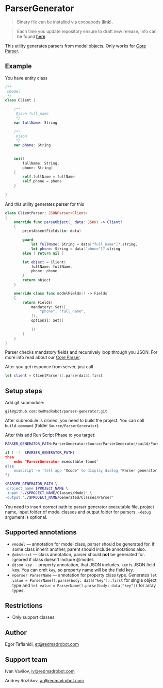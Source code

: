 # ParserGenerator

> Binary file can be installed via cocoapods ([link](https://github.com/RedMadRobot/cocoapods-specs)).

> Each time you update repository ensure to draft new release, info can be found [here](https://github.com/RedMadRobot/cocoapods-specs/blob/master/README.md).

This utility generates parsers from model objects. Only works for [Core Parser](https://github.com/RedMadRobot/core-parser).

## Example

You have entity class

```swift
/** 
 @model
 */
class Client {

    /**     
     @json full_name
     */
    var fullName: String
    
    /**     
     @json
     */
    var phone: String
    
    
    init(
        fullName: String,
        phone: String)
    {
        self.fullName = fullName
        self.phone = phone
    }
        
}
```

And this utility generates parser for this

```swift
class ClientParser: JSONParser<Client>
{
    override func parseObject(_ data: JSON) -> Client?
    {
        printAbsentFields(in: data)

        guard
            let fullName: String = data["full_name"]?.string,
            let phone: String = data["phone"]?.string
        else { return nil }

        let object = Client(
            fullName: fullName,
            phone: phone
        )
        return object
    }

    override class func modelFields() -> Fields
    {
        return Fields(
            mandatory: Set([
                "phone", "full_name", 
            ]),
            optional: Set([
                
            ])
        )
    }
}

```

Parser checks mandatory fields and recursively loop through you JSON. For more info read about our [Core Parser](https://github.com/RedMadRobot/core-parser).

After you get responce from server, just call

```swift
let client = ClientParser().parse(data).first
```

## Setup steps

Add git submodule:

`git@github.com:RedMadRobot/parser-generator.git`

After submodule is cloned, you need to build the project. You can call `build.command` (folder `Source/ParserGenerator`).

After this add Run Script Phase to you target:

```bash
PARSER_GENERATOR_PATH=ParserGenerator/Source/ParserGenerator/build/ParserGenerator

if [ -f  $PARSER_GENERATOR_PATH]
then
    echo "ParserGenerator executable found"
else
    osascript -e 'tell app "Xcode" to display dialog "Parser generator not Found: \nSource/ParserGenerator" buttons {"OK"} with icon caution'
fi

$PARSER_GENERATOR_PATH \
-project_name $PROJECT_NAME \
-input "./$PROJECT_NAME/Classes/Model" \
-output "./$PROJECT_NAME/Generated/Classes/Parser"
```

You need to insert correct path to parser generator executable file, project name, input folder of model classes and output folder for parsers.
`-debug` argument is optional.

## Supported annotations

* `@model` — annotation for model class, parser should be generated for. If some class inherit another, parent should include annotations also.
* `@abstract` — class annotation, parser should **not** be generated for. Ignored if class doesn't include @model.
* `@json key` — property annotation, that JSON includes. `key` is JSON field key. You can omit `key`, so property name will be the field key.
* `@parser ParserName` — annotation for property class type. Generates `let value = ParserName().parse(body: data["key"]).first` for single object type and `let value = ParserName().parse(body: data["key"])` for array types.

## Restrictions

* Only support classes

## Author
Egor Taflanidi, et@redmadrobot.com

## Support team
Ivan Vavilov, iv@redmadrobot.com

Andrey Rozhkov, ar@redmadrobot.com
